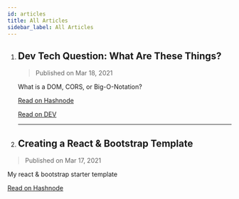 ```yaml
---
id: articles
title: All Articles
sidebar_label: All Articles
---
```


1. ## Dev Tech Question: What Are These Things?

   >Published on Mar 18, 2021

   What is a DOM, CORS, or Big-O-Notation?

   [Read on Hashnode](https://chrisdev.hashnode.dev/dev-tech-question-what-are-these-things)

   [Read on DEV](https://dev.to/devcmombasa/dev-tech-question-what-are-these-things-4d2n)

   ***

2. ## Creating a React & Bootstrap Template

 >Published on Mar 17, 2021

 My react & bootstrap starter template

 [Read on Hashnode](https://chrisdev.hashnode.dev/creating-a-react-and-bootstrap-template)


